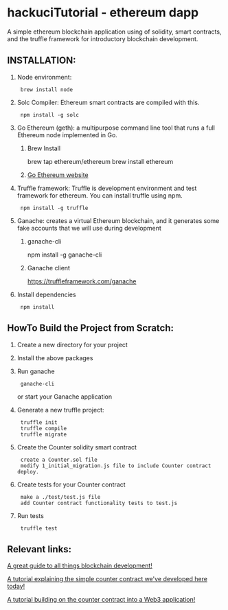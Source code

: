 # hackuciTutorial - ethereum dapp
A simple ethereum blockchain application using of solidity, smart contracts, and the truffle framework for introductory blockchain development.

## INSTALLATION:

1. Node environment:
    
        brew install node

2. Solc Compiler: Ethereum smart contracts are compiled with this.
    
        npm install -g solc

3. Go Ethereum (geth): a multipurpose command line tool that runs a full Ethereum node implemented in Go.
    
	1. Brew Install
        
        brew tap ethereum/ethereum
        brew install ethereum
    
    2. [Go Ethereum website](https://geth.ethereum.org/downloads/)

4. Truffle framework: Truffle is development environment and test framework for ethereum. You can install truffle using npm.
    
        npm install -g truffle

5. Ganache: creates a virtual Ethereum blockchain, and it generates some fake accounts that we will use during development
    
    1. ganache-cli

        npm install -g ganache-cli

    2. Ganache client

    	https://truffleframework.com/ganache

6. Install dependencies 

        npm install


## HowTo Build the Project from Scratch:

1. Create a new directory for your project


2. Install the above packages


3. Run ganache
	
		ganache-cli
	or start your Ganache application


4. Generate a new truffle project:
		
		truffle init
		truffle compile
		truffle migrate


5. Create the Counter solidity smart contract
		
		create a Counter.sol file
		modify 1_initial_migration.js file to include Counter contract deploy.


6. Create tests for your Counter contract
		
		make a ./test/test.js file
		add Counter contract functionality tests to test.js 


7. Run tests

		truffle test


## Relevant links:

[A great guide to all things blockchain development!](https://medium.freecodecamp.org/the-authoritative-guide-to-blockchain-development-855ab65b58bc)

[A tutorial explaining the simple counter contract we've developed here today!](https://medium.com/coinmonks/getting-started-with-ethereum-blockchain-development-part-1-d6543b441bea)
        
[A tutorial building on the counter contract into a Web3 application!](http://demystifyblockchain.com/2018/06/29/getting-started-with-ethereum-blockchain-development/)
